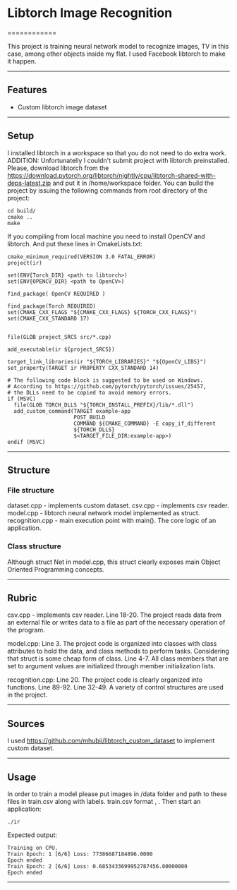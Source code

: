 # Libtorch Image Recognition
============

This project is training neural network model to recognize images, TV in this case, among other objects inside my flat. I used Facebook libtorch to make it happen.

---

## Features
- Custom libtorch image dataset

---


## Setup
I installed libtorch in a workspace so that you do not need to do extra work.
ADDITION: Unfortunatelly I couldn't submit project with libtorch preinstalled. Please, download libtorch from the https://download.pytorch.org/libtorch/nightly/cpu/libtorch-shared-with-deps-latest.zip and put it in /home/workspace folder.
You can build the project by issuing the following commands from root directory of the project:
```
cd build/
cmake ..
make
```
If you compiling from local machine you need to install OpenCV and libtorch. And put these lines in CmakeLists.txt:
```
cmake_minimum_required(VERSION 3.0 FATAL_ERROR)
project(ir)

set(ENV{Torch_DIR} <path to libtorch>)
set(ENV{OPENCV_DIR} <path to OpenCV>)

find_package( OpenCV REQUIRED )

find_package(Torch REQUIRED)
set(CMAKE_CXX_FLAGS "${CMAKE_CXX_FLAGS} ${TORCH_CXX_FLAGS}")
set(CMAKE_CXX_STANDARD 17)


file(GLOB project_SRCS src/*.cpp)

add_executable(ir ${project_SRCS})

target_link_libraries(ir "${TORCH_LIBRARIES}" "${OpenCV_LIBS}")
set_property(TARGET ir PROPERTY CXX_STANDARD 14)

# The following code block is suggested to be used on Windows.
# According to https://github.com/pytorch/pytorch/issues/25457,
# the DLLs need to be copied to avoid memory errors.
if (MSVC)
  file(GLOB TORCH_DLLS "${TORCH_INSTALL_PREFIX}/lib/*.dll")
  add_custom_command(TARGET example-app
                     POST_BUILD
                     COMMAND ${CMAKE_COMMAND} -E copy_if_different
                     ${TORCH_DLLS}
                     $<TARGET_FILE_DIR:example-app>)
endif (MSVC)

```

---

## Structure

### File structure
dataset.cpp - implements custom dataset.
csv.cpp - implements csv reader.
model.cpp - libtorch neural network model implemented as struct.
recognition.cpp - main execution point with main(). The core logic of an application.

### Class structure
Although struct Net in model.cpp, this struct clearly exposes main Object Oriented Programming concepts.

---

## Rubric

csv.cpp - implements csv reader.
Line 18-20. The project reads data from an external file or writes data to a file as part of the necessary operation of the program.

model.cpp:
Line 3. The project code is organized into classes with class attributes to hold the data, and class methods to perform tasks. Considering that struct is some cheap form of class. 
Line 4-7. All class members that are set to argument values are initialized through member initialization lists.

recognition.cpp:
Line 20. The project code is clearly organized into functions.
Line 89-92. Line 32-49. A variety of control structures are used in the project.


---

## Sources

I used https://github.com/mhubii/libtorch_custom_dataset to implement custom dataset.

---

## Usage

In order to train a model please put images in /data folder and path to these files in train.csv along with labels. train.csv format <name of the file>, <label>.
Then start an application:
```
./ir
```
Expected output:
```
Training on CPU.
Train Epoch: 1 [6/6] Loss: 77386687184896.0000
Epoch ended
Train Epoch: 2 [6/6] Loss: 0.6853433699952787456.00000000
Epoch ended
```

---
